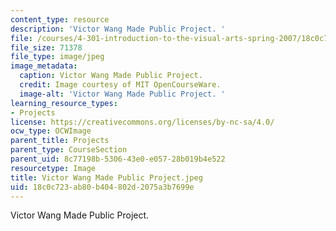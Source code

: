 ```yaml
---
content_type: resource
description: 'Victor Wang Made Public Project. '
file: /courses/4-301-introduction-to-the-visual-arts-spring-2007/18c0c723ab80b404802d2075a3b7699e_VictorWangMadePublicProject.jpeg
file_size: 71378
file_type: image/jpeg
image_metadata:
  caption: Victor Wang Made Public Project.
  credit: Image courtesy of MIT OpenCourseWare.
  image-alt: 'Victor Wang Made Public Project. '
learning_resource_types:
- Projects
license: https://creativecommons.org/licenses/by-nc-sa/4.0/
ocw_type: OCWImage
parent_title: Projects
parent_type: CourseSection
parent_uid: 8c77198b-5306-43e0-e057-28b019b4e522
resourcetype: Image
title: Victor Wang Made Public Project.jpeg
uid: 18c0c723-ab80-b404-802d-2075a3b7699e
---
```

Victor Wang Made Public Project. 